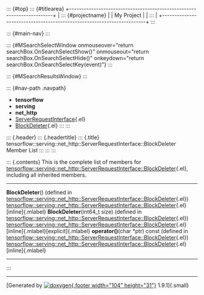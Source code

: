 ::: {#top}
::: {#titlearea}
+-----------------------------------------------------------------------+
| ::: {#projectname}                                                    |
| My Project                                                            |
| :::                                                                   |
+-----------------------------------------------------------------------+
:::

::: {#main-nav}
:::

::: {#MSearchSelectWindow onmouseover="return searchBox.OnSearchSelectShow()" onmouseout="return searchBox.OnSearchSelectHide()" onkeydown="return searchBox.OnSearchSelectKey(event)"}
:::

::: {#MSearchResultsWindow}
:::

::: {#nav-path .navpath}
-   **tensorflow**
-   **serving**
-   **net\_http**
-   [ServerRequestInterface](classtensorflow_1_1serving_1_1net__http_1_1ServerRequestInterface.html){.el}
-   [BlockDeleter](structtensorflow_1_1serving_1_1net__http_1_1ServerRequestInterface_1_1BlockDeleter.html){.el}
:::
:::

::: {.header}
::: {.headertitle}
::: {.title}
tensorflow::serving::net\_http::ServerRequestInterface::BlockDeleter
Member List
:::
:::
:::

::: {.contents}
This is the complete list of members for
[tensorflow::serving::net\_http::ServerRequestInterface::BlockDeleter](structtensorflow_1_1serving_1_1net__http_1_1ServerRequestInterface_1_1BlockDeleter.html){.el},
including all inherited members.

  -------------------------------------------------------------------------------------------------------------------------------------------------------------------------------------------------------------------- ---------------------------------------------------------------------------------------------------------------------------------------------------------------------- --------------------------------------
  **BlockDeleter**() (defined in [tensorflow::serving::net\_http::ServerRequestInterface::BlockDeleter](structtensorflow_1_1serving_1_1net__http_1_1ServerRequestInterface_1_1BlockDeleter.html){.el})                 [tensorflow::serving::net\_http::ServerRequestInterface::BlockDeleter](structtensorflow_1_1serving_1_1net__http_1_1ServerRequestInterface_1_1BlockDeleter.html){.el}   [inline]{.mlabel}
  **BlockDeleter**(int64\_t size) (defined in [tensorflow::serving::net\_http::ServerRequestInterface::BlockDeleter](structtensorflow_1_1serving_1_1net__http_1_1ServerRequestInterface_1_1BlockDeleter.html){.el})    [tensorflow::serving::net\_http::ServerRequestInterface::BlockDeleter](structtensorflow_1_1serving_1_1net__http_1_1ServerRequestInterface_1_1BlockDeleter.html){.el}   [inline]{.mlabel}[explicit]{.mlabel}
  **operator()**(char \*ptr) const (defined in [tensorflow::serving::net\_http::ServerRequestInterface::BlockDeleter](structtensorflow_1_1serving_1_1net__http_1_1ServerRequestInterface_1_1BlockDeleter.html){.el})   [tensorflow::serving::net\_http::ServerRequestInterface::BlockDeleter](structtensorflow_1_1serving_1_1net__http_1_1ServerRequestInterface_1_1BlockDeleter.html){.el}   [inline]{.mlabel}
  -------------------------------------------------------------------------------------------------------------------------------------------------------------------------------------------------------------------- ---------------------------------------------------------------------------------------------------------------------------------------------------------------------- --------------------------------------
:::

------------------------------------------------------------------------

[Generated by [![doxygen](doxygen.svg){.footer width="104"
height="31"}](https://www.doxygen.org/index.html) 1.9.1]{.small}
